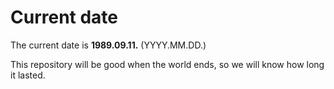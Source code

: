 # Current date

The current date is **1989.09.11.** (YYYY.MM.DD.)

This repository will be good when the world ends, so we will know how long it lasted.